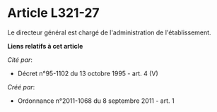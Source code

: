 # Article L321-27

Le directeur général est chargé de l'administration de l'établissement.

**Liens relatifs à cet article**

_Cité par_:

  - Décret n°95-1102 du 13 octobre 1995 - art. 4 (V)

_Créé par_:

  - Ordonnance n°2011-1068 du 8 septembre 2011 - art. 1

